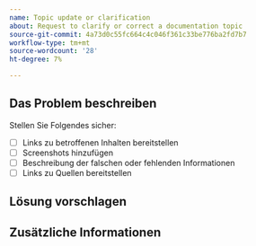 ```yaml
---
name: Topic update or clarification
about: Request to clarify or correct a documentation topic
source-git-commit: 4a73d0c55fc664c4c046f361c33be776ba2fd7b7
workflow-type: tm+mt
source-wordcount: '28'
ht-degree: 7%

---
```



## Das Problem beschreiben

<!-- (REQUIRED) Describe the missing or incorrect content. What needs clarification? What needs a correction? Provide as much detail and resources as you can. -->

Stellen Sie Folgendes sicher:

- [ ] Links zu betroffenen Inhalten bereitstellen
- [ ] Screenshots hinzufügen
- [ ] Beschreibung der falschen oder fehlenden Informationen
- [ ] Links zu Quellen bereitstellen

## Lösung vorschlagen

<!-- (OPTIONAL) What would a solution for this issue look like? -->

## Zusätzliche Informationen

<!-- Thank you for taking the time to report the issue. -->
